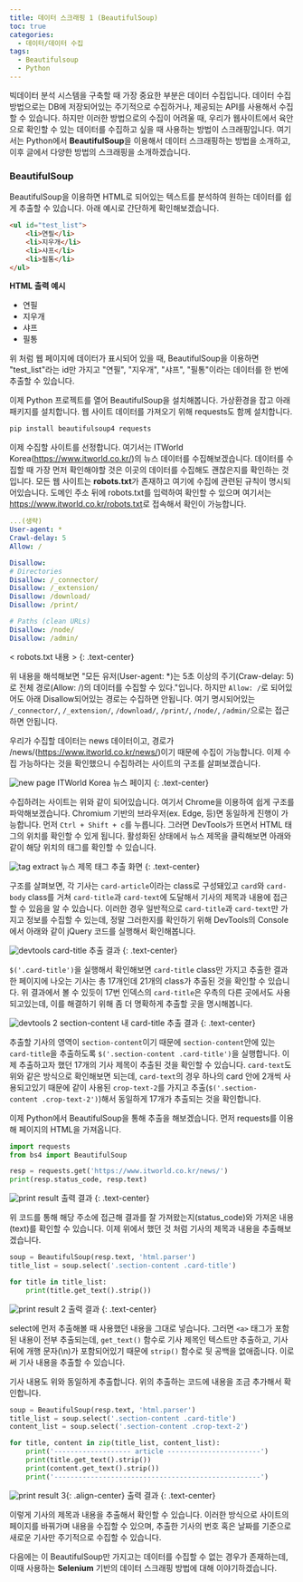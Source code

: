 ```yaml
---
title: 데이터 스크래핑 1 (BeautifulSoup)
toc: true
categories:
  - 데이터/데이터 수집
tags:
  - Beautifulsoup
  - Python
---
```


빅데이터 분석 시스템을 구축할 때 가장 중요한 부분은 데이터 수집입니다. 데이터 수집 방법으로는 DB에 저장되어있는 주기적으로 수집하거나, 제공되는 API를 사용해서 수집할 수 있습니다. 하지만 이러한 방법으로의 수집이 어려울 때, 우리가 웹사이트에서 육안으로 확인할 수 있는 데이터를 수집하고 싶을 때 사용하는 방법이 스크래핑입니다. 여기서는 Python에서 **BeautifulSoup**을 이용해서 데이터 스크래핑하는 방법을 소개하고, 이후 글에서 다양한 방법의 스크래핑을 소개하겠습니다.

### **BeautifulSoup**


BeautifulSoup을 이용하면 HTML로 되어있는 텍스트를 분석하여 원하는 데이터를 쉽게 추출할 수 있습니다. 아래 예시로 간단하게 확인해보겠습니다.

```html
<ul id="test_list">
    <li>연필</li>
    <li>지우개</li>
    <li>샤프</li>
    <li>필통</li>
</ul>
```

**HTML 출력 예시**

* 연필
* 지우개
* 샤프
* 필통

위 처럼 웹 페이지에 데이터가 표시되어 있을 때, BeautifulSoup을 이용하면 "test\_list"라는 id만 가지고 "연필", "지우개", "샤프", "필통"이라는 데이터를 한 번에 추출할 수 있습니다.

이제 Python 프로젝트를 열어 BeautifulSoup을 설치해봅니다. 가상환경을 잡고 아래 패키지를 설치합니다. 웹 사이트 데이터를 가져오기 위해 requests도 함께 설치합니다.

```python
pip install beautifulsoup4 requests
```

이제 수집할 사이트를 선정합니다. 여기서는 ITWorld Korea(<https://www.itworld.co.kr/>)의 뉴스 데이터를 수집해보겠습니다. 데이터를 수집할 때 가장 먼저 확인해야할 것은 이곳의 데이터를 수집해도 괜찮은지를 확인하는 것입니다. 모든 웹 사이트는 **robots.txt**가 존재하고 여기에 수집에 관련된 규칙이 명시되어있습니다. 도메인 주소 뒤에 robots.txt를 입력하여 확인할 수 있으며 여기서는 <https://www.itworld.co.kr/robots.txt>로 접속해서 확인이 가능합니다.

```yaml
...(생략)
User-agent: *
Crawl-delay: 5
Allow: /

Disallow: 
# Directories
Disallow: /_connector/
Disallow: /_extension/
Disallow: /download/
Disallow: /print/

# Paths (clean URLs)
Disallow: /node/
Disallow: /admin/
```

< robots.txt 내용 >
{: .text-center}

위 내용을 해석해보면 "모든 유저(User-agent: *)는 5초 이상의 주기(Craw-delay: 5)로 전체 경로(Allow: /)의 데이터를 수집할 수 있다."입니다. 하지만 `Allow: /`로 되어있어도 아래 Disallow되어있는 경로는 수집하면 안됩니다. 여기 명시되어있는 `/_connector/`, `/_extension/`, `/download/`, `/print/`, `/node/`, `/admin/`으로는 접근하면 안됩니다.

우리가 수집할 데이터는 news 데이터이고, 경로가 /news/(<https://www.itworld.co.kr/news/>)이기 때문에 수집이 가능합니다. 이제 수집 가능하다는 것을 확인했으니 수집하려는 사이트의 구조를 살펴보겠습니다.

![new page](/assets/images/posts/2022-3-20-tistory-post-6/img-1.png)
ITWorld Korea 뉴스 페이지
{: .text-center}

수집하려는 사이트는 위와 같이 되어있습니다. 여기서 Chrome을 이용하여 쉽게 구조를 파악해보겠습니다. Chromium 기반의 브라우저(ex. Edge, 등)면 동일하게 진행이 가능합니다. 먼저 `Ctrl + Shift + c`를 누릅니다. 그러면 DevTools가 뜨면서 HTML 태그의 위치를 확인할 수 있게 됩니다. 활성화된 상태에서 뉴스 제목을 클릭해보면 아래와 같이 해당 위치의 태그를 확인할 수 있습니다.

![tag extract](/assets/images/posts/2022-3-20-tistory-post-6/img-2.png)
뉴스 제목 태그 추출 화면
{: .text-center}

구조를 살펴보면, 각 기사는 `card-article`이라는 class로 구성돼있고 `card`와 `card-body` class를 거쳐 `card-title`과 `card-text`에 도달해서 기사의 제목과 내용에 접근할 수 있음을 알 수 있습니다. 이러한 경우 일반적으로 `card-title`과 `card-text`만 가지고 정보를 수집할 수 있는데, 정말 그러한지를 확인하기 위해 DevTools의 Console에서 아래와 같이 jQuery 코드를 실행해서 확인해봅니다.

![devtools](/assets/images/posts/2022-3-20-tistory-post-6/img-3.png)
card-title 추출 결과
{: .text-center}

`$('.card-title')`을 실행해서 확인해보면 `card-title` class만 가지고 추출한 결과 한 페이지에 나오는 기사는 총 17개인데 21개의 class가 추출된 것을 확인할 수 있습니다. 위 결과에서 볼 수 있듯이 17번 인덱스의 `card-title`은 우측의 다른 곳에서도 사용되고있는데, 이를 해결하기 위해 좀 더 명확하게 추출할 곳을 명시해봅니다.

![devtools 2](/assets/images/posts/2022-3-20-tistory-post-6/img-4.png)
section-content 내 card-title 추출 결과
{: .text-center}

추출할 기사의 영역이 `section-content`이기 때문에 `section-content`안에 있는 `card-title`을 추출하도록 `$('.section-content .card-title')`을 실행합니다. 이제 추출하고자 했던 17개의 기사 제목이 추출된 것을 확인할 수 있습니다. `card-text`도 위와 같은 방식으로 확인해보면 되는데, `card-text`의 경우 하나의 card 안에 2개씩 사용되고있기 때문에 같이 사용된 `crop-text-2`를 가지고 추출(`$('.section-content .crop-text-2')`)해서 동일하게 17개가 추출되는 것을 확인합니다.

이제 Python에서 BeautifulSoup을 통해 추출을 해보겠습니다. 먼저 requests를 이용해 페이지의 HTML을 가져옵니다.

```python
import requests
from bs4 import BeautifulSoup

resp = requests.get('https://www.itworld.co.kr/news/')
print(resp.status_code, resp.text)
```

![print result](/assets/images/posts/2022-3-20-tistory-post-6/img-5.png)
출력 결과
{: .text-center}

위 코드를 통해 해당 주소에 접근해 결과를 잘 가져왔는지(status_code)와 가져온 내용(text)를 확인할 수 있습니다. 이제 위에서 했던 것 처럼 기사의 제목과 내용을 추출해보겠습니다. 

```python
soup = BeautifulSoup(resp.text, 'html.parser')
title_list = soup.select('.section-content .card-title')

for title in title_list:
    print(title.get_text().strip())
```

![print result 2](/assets/images/posts/2022-3-20-tistory-post-6/img-6.png)
출력 결과
{: .text-center}

select에 먼저 추출해볼 때 사용했던 내용을 그대로 넣습니다. 그러면 `<a>` 태그가 포함된 내용이 전부 추출되는데, `get_text()` 함수로 기사 제목인 텍스트만 추출하고, 기사 뒤에 개행 문자(\n)가 포함되어있기 때문에 `strip()` 함수로 뒷 공백을 없애줍니다. 이로써 기사 내용을 추출할 수 있습니다.

기사 내용도 위와 동일하게 추출합니다. 위의 추출하는 코드에 내용을 조금 추가해서 확인합니다.

```python
soup = BeautifulSoup(resp.text, 'html.parser')
title_list = soup.select('.section-content .card-title')
content_list = soup.select('.section-content .crop-text-2')

for title, content in zip(title_list, content_list):
    print('------------------- article -----------------------')
    print(title.get_text().strip())
    print(content.get_text().strip())
    print('---------------------------------------------------')
```

![print result 3](/assets/images/posts/2022-3-20-tistory-post-6/img-7.png){: .align-center}
출력 결과
{: .text-center}

이렇게 기사의 제목과 내용을 추출해서 확인할 수 있습니다. 이러한 방식으로 사이트의 페이지를 바꿔가며 내용을 수집할 수 있으며, 추출한 기사의 번호 혹은 날짜를 기준으로 새로운 기사만 주기적으로 수집할 수 있습니다.

다음에는 이 BeautifulSoup만 가지고는 데이터를 수집할 수 없는 경우가 존재하는데, 이때 사용하는 **Selenium** 기반의 데이터 스크래핑 방법에 대해 이야기하겠습니다. 

